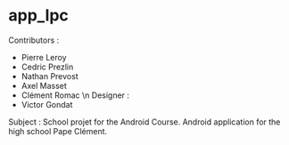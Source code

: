 # app_lpc

Contributors :
  - Pierre Leroy
  - Cedric Prezlin
  - Nathan Prevost
  - Axel Masset
  - Clément Romac
\n
Designer :
  - Victor Gondat
  
Subject :
School projet for the Android Course. Android application for the high school Pape Clément.

